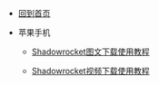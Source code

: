 <!-- docs/_sidebar.md -->

- [回到首页](README "Think About AI")

- 苹果手机

  - [Shadowrocket图文下载使用教程](ios/shadowrocket/00-shadowrocket)

  - [Shadowrocket视频下载使用教程](ios/shadowrocket/01-shadowrocket)